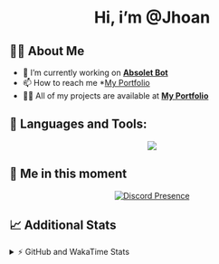 <h1 align="center">Hi, i’m @Jhoan</h1>

## 🙋‍♂️ About Me

- 🔭 I’m currently working on **[Absolet Bot](https://strider.cloud)**
- 📫 How to reach me *[My Portfolio](https://jhoan.me/contact)
- 👨‍💻 All of my projects are available at **[My Portfolio](https://jhoan.me)**

## 🚀 Languages and Tools:
<p align="center">
  <a href="https://skillicons.dev">
    <img src="https://skillicons.dev/icons?i=js,ts,html,css,bootstrap,nodejs,express,vscode,neovim,vim,atom,cloudflare,git,github,discord,bots,linux,mongodb,nginx,redis,wordpress,heroku&perline=11" />
  </a>
</p>
  
## 👤 Me in this moment
<p align="center">
    <a href="https://discord.com/users/612460795124776960" target="_blank" rel="nofollow">
        <img src="https://lanyard-profile-readme.vercel.app/api/612460795124776960?idleMessage=Probably%20coding%20Absolet..." alt="Discord Presence" align="center">
    </a>
</p>

## 📈 Additional Stats
<details>
    <summary>⚡ GitHub and WakaTime Stats</summary>
    <br/>

<!--START_SECTION:waka-->
![Code Time](http://img.shields.io/badge/Code%20Time-565%20hrs%2020%20mins-blue)

**🐱 My GitHub Data** 

> 🏆 31 Contributions in the Year 2023
 > 
> 📦 170.5 kB Used in GitHub's Storage 
 > 
> 💼 Opted to Hire
 > 
> 📜 4 Public Repositories 
 > 
> 🔑 40 Private Repositories  
 > 
**I'm an Early 🐤** 

```text
🌞 Morning    91 commits     ██░░░░░░░░░░░░░░░░░░░░░░░   10.33% 
🌆 Daytime    408 commits    ███████████░░░░░░░░░░░░░░   46.31% 
🌃 Evening    341 commits    █████████░░░░░░░░░░░░░░░░   38.71% 
🌙 Night      41 commits     █░░░░░░░░░░░░░░░░░░░░░░░░   4.65%

```
📅 **I'm Most Productive on Saturday** 

```text
Monday       129 commits    ███░░░░░░░░░░░░░░░░░░░░░░   14.64% 
Tuesday      151 commits    ████░░░░░░░░░░░░░░░░░░░░░   17.14% 
Wednesday    141 commits    ████░░░░░░░░░░░░░░░░░░░░░   16.0% 
Thursday     93 commits     ██░░░░░░░░░░░░░░░░░░░░░░░   10.56% 
Friday       131 commits    ███░░░░░░░░░░░░░░░░░░░░░░   14.87% 
Saturday     159 commits    ████░░░░░░░░░░░░░░░░░░░░░   18.05% 
Sunday       77 commits     ██░░░░░░░░░░░░░░░░░░░░░░░   8.74%

```


📊 **This Week I Spent My Time On** 

```text
⌚︎ Time Zone: America/Bogota

💬 Programming Languages: 
TypeScript               4 hrs 51 mins       █████████████████████░░░░   85.76% 
JavaScript               26 mins             ██░░░░░░░░░░░░░░░░░░░░░░░   7.79% 
YAML                     14 mins             █░░░░░░░░░░░░░░░░░░░░░░░░   4.35% 
JSON                     5 mins              ░░░░░░░░░░░░░░░░░░░░░░░░░   1.55% 
Git Config               1 min               ░░░░░░░░░░░░░░░░░░░░░░░░░   0.36%

🔥 Editors: 
VS Code                  5 hrs 39 mins       █████████████████████████   100.0%

🐱‍💻 Projects: 
Generator                1 hr 53 mins        ████████░░░░░░░░░░░░░░░░░   33.44% 
bloom                    1 hr 37 mins        ███████░░░░░░░░░░░░░░░░░░   28.74% 
bloom-dashboard          1 hr 5 mins         ████░░░░░░░░░░░░░░░░░░░░░   19.41% 
kitty                    44 mins             ███░░░░░░░░░░░░░░░░░░░░░░   13.24% 
dashboard                13 mins             █░░░░░░░░░░░░░░░░░░░░░░░░   4.02%

💻 Operating System: 
Linux                    5 hrs 39 mins       █████████████████████████   100.0%

```

**I Mostly Code in JavaScript** 

```text
JavaScript               17 repos            ██████████████░░░░░░░░░░░   58.62% 
TypeScript               6 repos             █████░░░░░░░░░░░░░░░░░░░░   20.69% 
Java                     3 repos             ██░░░░░░░░░░░░░░░░░░░░░░░   10.34% 
Shell                    1 repo              ░░░░░░░░░░░░░░░░░░░░░░░░░   3.45% 
CSS                      1 repo              ░░░░░░░░░░░░░░░░░░░░░░░░░   3.45%

```



 Last Updated on 10/01/2023 23:12:32 UTC
<!--END_SECTION:waka-->
</details>
